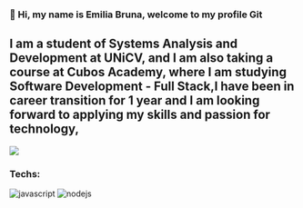 ### 👋 Hi,  my name is Emilia Bruna, welcome to my profile Git 
## I am a student of Systems Analysis and Development at UNiCV, and I am also taking a course at Cubos Academy, where I am studying Software Development - Full Stack,I have been in career transition for 1 year and I am looking forward to applying my skills and passion for technology,

  </p>

<a href= "https://www.linkedin.com/in/monalisa-brito/"  target="_blank"><img src="https://img.shields.io/badge/-LinkedIn-%230077B5?style=for-the-badge&logo=linkedin&logoColor=white" target="_blank"></a> 

### Techs:

![javascript](https://img.shields.io/badge/JavaScript-323330?style=for-the-badge&logo=javascript&logoColor=F7DF1E)
![nodejs](https://img.shields.io/badge/Node%20js-339933?style=for-the-badge&logo=nodedotjs&logoColor=white)
<!--
**EBDomingues/EBDomingues** is a ✨ _special_ ✨ repository because its `README.md` (this file) appears on your GitHub profile.
 
